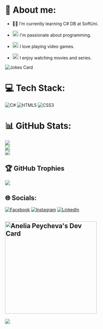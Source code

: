 # 🚀 About me:
- 👨‍💻 I’m currently learning C# DB at SoftUni.

- <img width="20" src="https://user-images.githubusercontent.com/112943652/204321783-2857778e-408c-46dc-b1e4-a6db66de9536.png">  I'm passionate about programming.
- <img width="20" src="https://user-images.githubusercontent.com/112943652/204307942-2b7c1149-786c-4262-aa80-4f4d9012c282.png">  I love playing video games.
- <img width="20" src="https://user-images.githubusercontent.com/112943652/204322437-8ce45d92-118f-4595-b726-09b798e02b85.png">  I enjoy watching movies and series.
  

![Jokes Card](https://readme-jokes.vercel.app/api?hideBorder&theme=cobalt&qColor=%23944bcc&aColor=%23bbdb51)

# 💻 Tech Stack:
![C#](https://img.shields.io/badge/c%23-%23239120.svg?style=for-the-badge&logo=c-sharp&logoColor=white) 
![HTML5](https://img.shields.io/badge/html5-%23E34F26.svg?style=for-the-badge&logo=html5&logoColor=white)
![CSS3](https://img.shields.io/badge/css3-%231572B6.svg?style=for-the-badge&logo=css3&logoColor=white) 

# 📊 GitHub Stats:
![](https://github-readme-stats.vercel.app/api?username=Coldrain2472&theme=aura&hide_border=false&include_all_commits=true&count_private=true) </br>
![](https://github-readme-streak-stats.herokuapp.com/?user=Coldrain2472&theme=aura&hide_border=false) </br>
![](https://github-readme-stats.vercel.app/api/top-langs/?username=Coldrain2472&layout=compact&langs_count=4&theme=aura&hide_border=false")

## 🏆 GitHub Trophies
![](https://github-profile-trophy.vercel.app/?username=Coldrain2472&theme=discord&no-frame=false&no-bg=false&margin-w=4)

## 🌐 Socials:
[![Facebook](https://img.shields.io/badge/Facebook-%231877F2.svg?logo=Facebook&logoColor=white)](https://www.facebook.com/anixxx) [![Instagram](https://img.shields.io/badge/Instagram-%23E4405F.svg?logo=Instagram&logoColor=white)](https://www.instagram.com/ani.peycheva) [![LinkedIn](https://img.shields.io/badge/LinkedIn-%230077B5.svg?logo=linkedin&logoColor=white)](https://www.linkedin.com/in/anelia-peycheva-58a57b1a4/) 

<a href="https://app.daily.dev/coldie"><img src="https://api.daily.dev/devcards/v2/CDJQjIQxqMaEQLeCTqN22.png?type=default&r=myq" width="300" alt="Anelia Peycheva's Dev Card"/></a>
---
[![](https://visitcount.itsvg.in/api?id=Coldrain2472&label=Profile%20Views&color=5&icon=0&pretty=true)](https://visitcount.itsvg.in)

<!-- Proudly created with GPRM ( https://gprm.itsvg.in ) -->
